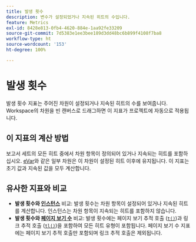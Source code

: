 ```yaml
---
title: 발생 횟수
description: 변수가 설정되었거나 지속된 히트의 수입니다.
feature: Metrics
exl-id: 8428e813-0fb4-4620-884e-1aa92fe33209
source-git-commit: 7d5383e1ee3bee189d3dd48bc6b899f4108f7ba8
workflow-type: ht
source-wordcount: '153'
ht-degree: 100%

---
```


# 발생 횟수

발생 횟수 지표는 주어진 차원이 설정되거나 지속된 히트의 수를 보여줍니다. Workspace의 차원을 빈 캔버스로 드래그하면 이 지표가 프로젝트에 자동으로 적용됩니다.

## 이 지표의 계산 방법

보고서 세트의 모든 히트 중에서 차원 항목이 정의되어 있거나 지속되는 히트를 포함하십시오. [eVar](../dimensions/evar.md)와 같은 일부 차원은 이 차원이 설정된 히트 이후에 유지됩니다. 이 지표는 초기 값과 지속된 값을 모두 계산합니다.

## 유사한 지표와 비교

* **발생 횟수와 [인스턴스](instances.md)** 비교: 발생 횟수는 차원 항목이 설정되어 있거나 지속된 히트를 계산합니다. 인스턴스는 차원 항목이 지속되는 히트를 포함하지 않습니다.
* **발생 횟수와 [페이지 보기 수](page-views.md)** 비교: 발생 횟수에는 페이지 보기 추적 호출 ([`t()`](/help/implement/vars/functions/t-method.md))과 링크 추적 호출 ([`tl()`](/help/implement/vars/functions/tl-method.md))을 포함하여 모든 히트 유형이 포함됩니다. 페이지 보기 수 지표에는 페이지 보기 추적 호출만 포함되며 링크 추적 호출은 제외됩니다.
